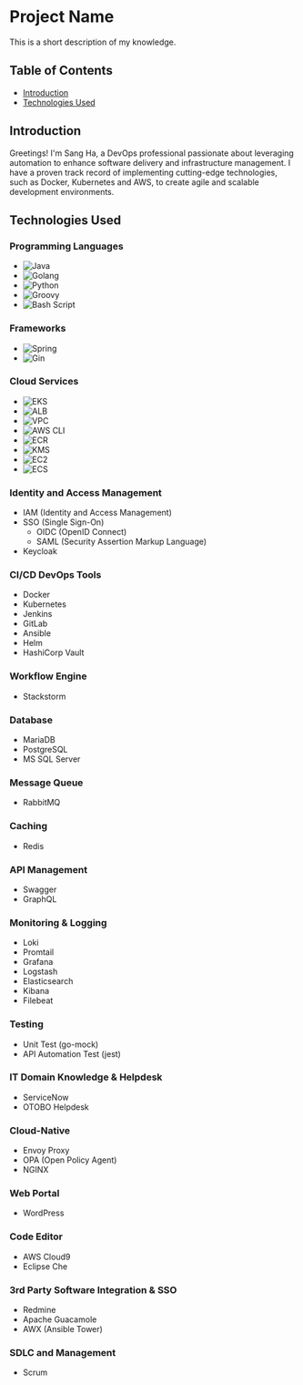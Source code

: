 # Project Name

This is a short description of my knowledge.

## Table of Contents

- [Introduction](#introduction)
- [Technologies Used](#technologies-used)

## Introduction

Greetings! I'm Sang Ha, a DevOps professional passionate about leveraging automation to enhance software delivery and infrastructure management.
I have a proven track record of implementing cutting-edge technologies, such as Docker, Kubernetes and AWS, to create agile and scalable development environments.

## Technologies Used

### Programming Languages
- ![Java](https://img.shields.io/badge/Java-007396?style=flat&logo=java&logoColor=white)
- ![Golang](https://img.shields.io/badge/Go-00ADD8?style=flat&logo=go&logoColor=white)
- ![Python](https://img.shields.io/badge/Python-3776AB?style=flat&logo=python&logoColor=white)
- ![Groovy](https://img.shields.io/badge/Groovy-4298B8?style=flat&logo=apache-groovy&logoColor=white)
- ![Bash Script](https://img.shields.io/badge/Bash-4EAA25?style=flat&logo=gnu-bash&logoColor=white)

### Frameworks
- ![Spring](https://img.shields.io/badge/Spring-6DB33F?style=flat&logo=spring&logoColor=white)
- ![Gin](https://img.shields.io/badge/Gin-00ADD8?style=flat&logo=go&logoColor=white)

### Cloud Services
- ![EKS](https://img.shields.io/badge/EKS-232F3E?style=flat&logo=amazon-eks&logoColor=white)
- ![ALB](https://img.shields.io/badge/ALB-232F3E?style=flat&logo=amazon&logoColor=white)
- ![VPC](https://img.shields.io/badge/VPC-232F3E?style=flat&logo=amazon&logoColor=white)
- ![AWS CLI](https://img.shields.io/badge/AWS%20CLI-232F3E?style=flat&logo=amazon-aws&logoColor=white)
- ![ECR](https://img.shields.io/badge/ECR-232F3E?style=flat&logo=amazon&logoColor=white)
- ![KMS](https://img.shields.io/badge/KMS-232F3E?style=flat&logo=amazon&logoColor=white)
- ![EC2](https://img.shields.io/badge/EC2-232F3E?style=flat&logo=amazon&logoColor=white)
- ![ECS](https://img.shields.io/badge/ECS-232F3E?style=flat&logo=amazon&logoColor=white)
### Identity and Access Management
- IAM (Identity and Access Management)
- SSO (Single Sign-On)
  - OIDC (OpenID Connect)
  - SAML (Security Assertion Markup Language)
- Keycloak

### CI/CD DevOps Tools
- Docker
- Kubernetes
- Jenkins
- GitLab
- Ansible
- Helm
- HashiCorp Vault

### Workflow Engine
- Stackstorm

### Database
- MariaDB
- PostgreSQL
- MS SQL Server

### Message Queue
- RabbitMQ

### Caching
- Redis

### API Management
- Swagger
- GraphQL

### Monitoring & Logging
- Loki
- Promtail
- Grafana
- Logstash
- Elasticsearch
- Kibana
- Filebeat
### Testing
- Unit Test (go-mock)
- API Automation Test (jest)

### IT Domain Knowledge & Helpdesk
- ServiceNow
- OTOBO Helpdesk

### Cloud-Native
- Envoy Proxy
- OPA (Open Policy Agent)
- NGINX
### Web Portal
- WordPress

### Code Editor
- AWS Cloud9
- Eclipse Che

### 3rd Party Software Integration & SSO
- Redmine
- Apache Guacamole
- AWX (Ansible Tower)

### SDLC and Management
- Scrum
